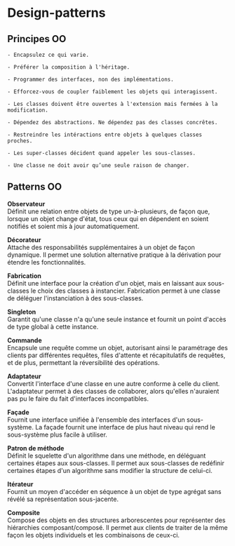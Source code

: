 # Design-patterns

## Principes OO

```
- Encapsulez ce qui varie.

- Préférer la composition à l'héritage.

- Programmer des interfaces, non des implémentations.

- Efforcez-vous de coupler faiblement les objets qui interagissent.

- Les classes doivent être ouvertes à l'extension mais fermées à la modification.

- Dépendez des abstractions. Ne dépendez pas des classes concrêtes.

- Restreindre les intéractions entre objets à quelques classes proches.

- Les super-classes décident quand appeler les sous-classes.

- Une classe ne doit avoir qu’une seule raison de changer.
```

## Patterns OO

__Observateur__ <br/>
Définit une relation entre objets de type un-à-plusieurs, de façon que, lorsque un objet change d'état, tous ceux qui en dépendent en soient notifiés et soient mis à jour automatiquement.

__Décorateur__ <br/>
Attache des responsabilités supplémentaires à un objet de façon dynamique. Il permet une solution alternative pratique à la dérivation pour étendre les fonctionnalités.

__Fabrication__ <br/>
Définit une interface pour la création d'un objet, mais en laissant aux sous-classes le choix des classes à instancier. Fabrication permet à une classe de déléguer l'instanciation à des sous-classes.

__Singleton__ <br/>
Garantit qu'une classe n'a qu'une seule instance et fournit un point d'accès de type global à cette instance.

__Commande__ <br />
Encapsule une requête comme un objet, autorisant ainsi le paramétrage des clients par différentes requêtes, files d'attente et récapitulatifs de requêtes, et de plus, permettant la réversibilité des opérations.

__Adaptateur__ <br />
Convertit l'interface d'une classe en une autre conforme à celle du client. L'adaptateur permet à des classes de collaborer, alors qu'elles n'auraient pas pu le faire du fait d'interfaces incompatibles.

__Façade__ <br />
Fournit une interface unifiée à l'ensemble des interfaces d'un sous-système. La façade fournit une interface de plus haut niveau qui rend le sous-système plus facile à utiliser.

__Patron de méthode__ <br />
Définit le squelette d'un algorithme dans une méthode, en déléguant certaines étapes aux sous-classes. Il permet aux sous-classes de redéfinir certaines étapes d'un algorithme sans modifier la structure de celui-ci.

__Itérateur__ <br />
Fournit un moyen d'accéder en séquence à un objet de type agrégat sans révélé sa représentation sous-jacente.

__Composite__ <br />
Compose des objets en des structures arborescentes pour représenter des hiérarchies composant/composé. Il permet aux clients de traiter de la même façon les objets individuels et les combinaisons de ceux-ci.